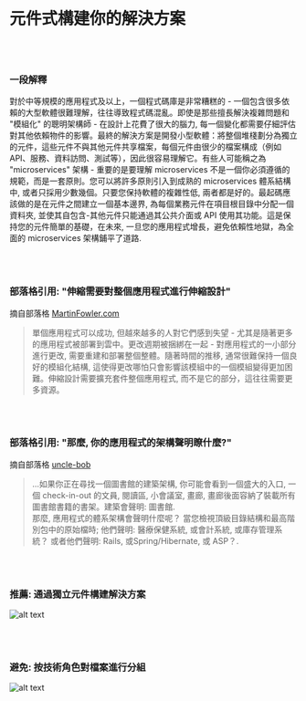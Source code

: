 # 元件式構建你的解決方案

<br/><br/>


### 一段解釋

對於中等規模的應用程式及以上，一個程式碼庫是非常糟糕的 - 一個包含很多依賴的大型軟體很難理解，往往導致程式碼混亂。即使是那些擅長解決複雜問題和 "模組化" 的聰明架構師 - 在設計上花費了很大的腦力, 每一個變化都需要仔細評估對其他依賴物件的影響。最終的解決方案是開發小型軟體：將整個堆棧劃分為獨立的元件，這些元件不與其他元件共享檔案，每個元件由很少的檔案構成（例如API、服務、資料訪問、測試等），因此很容易理解它。有些人可能稱之為 "microservices" 架構 - 重要的是要理解 microservices 不是一個你必須遵循的規範，而是一套原則。您可以將許多原則引入到成熟的 microservices 體系結構中, 或者只採用少數幾個。只要您保持軟體的複雜性低, 兩者都是好的。最起碼應該做的是在元件之間建立一個基本邊界, 為每個業務元件在項目根目錄中分配一個資料夾, 並使其自包含-其他元件只能通過其公共介面或 API 使用其功能。這是保持您的元件簡單的基礎，在未來, 一旦您的應用程式增長，避免依賴性地獄，為全面的 microservices 架構鋪平了道路.

<br/><br/>


### 部落格引用: "伸縮需要對整個應用程式進行伸縮設計"
 摘自部落格 [MartinFowler.com](https://martinfowler.com/articles/microservices.html)

 > 單個應用程式可以成功, 但越來越多的人對它們感到失望 - 尤其是隨著更多的應用程式被部署到雲中。更改週期被捆綁在一起 - 對應用程式的一小部分進行更改, 需要重建和部署整個整體。隨著時間的推移, 通常很難保持一個良好的模組化結構, 這使得更改哪怕只會影響該模組中的一個模組變得更加困難。伸縮設計需要擴充套件整個應用程式, 而不是它的部分，這往往需要更多資源。

 <br/><br/>
 
 ### 部落格引用: "那麼, 你的應用程式的架構聲明瞭什麼?"
 摘自部落格 [uncle-bob](https://8thlight.com/blog/uncle-bob/2011/09/30/Screaming-Architecture.html) 
 
> ...如果你正在尋找一個圖書館的建築架構, 你可能會看到一個盛大的入口, 一個 check-in-out 的文員, 閱讀區, 小會議室, 畫廊, 畫廊後面容納了裝載所有圖書館書籍的書架。建築會聲明: 圖書館.<br/>
那麼, 應用程式的體系架構會聲明什麼呢？ 當您檢視頂級目錄結構和最高階別包中的原始檔時; 他們聲明: 醫療保健系統, 或會計系統, 或庫存管理系統？ 或者他們聲明: Rails, 或Spring/Hibernate, 或 ASP？.


<br/><br/>

 ### 推薦: 通過獨立元件構建解決方案
![alt text](../../assets/images/structurebycomponents.PNG "Structuring solution by components")


 <br/><br/> 

### 避免: 按技術角色對檔案進行分組
![alt text](../../assets/images/structurebyroles.PNG "Structuring solution by technical roles")
